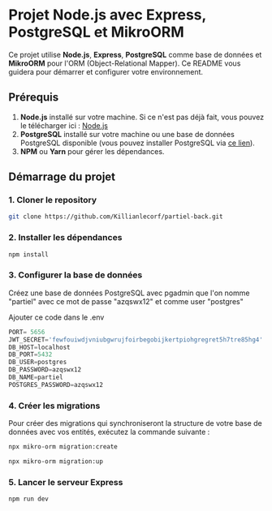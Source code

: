 # Projet Node.js avec Express, PostgreSQL et MikroORM

Ce projet utilise **Node.js**, **Express**, **PostgreSQL** comme base de données et **MikroORM** pour l'ORM (Object-Relational Mapper). Ce README vous guidera pour démarrer et configurer votre environnement.

## Prérequis

1. **Node.js** installé sur votre machine. Si ce n'est pas déjà fait, vous pouvez le télécharger ici : [Node.js](https://nodejs.org/)
2. **PostgreSQL** installé sur votre machine ou une base de données PostgreSQL disponible (vous pouvez installer PostgreSQL via [ce lien](https://www.postgresql.org/download/)).
3. **NPM** ou **Yarn** pour gérer les dépendances.

## Démarrage du projet

### 1. Cloner le repository

```bash
git clone https://github.com/Killianlecorf/partiel-back.git
```

### 2. Installer les dépendances

```bash
npm install
```
### 3. Configurer la base de données

Créez une base de données PostgreSQL avec pgadmin que l'on nomme "partiel" avec ce mot de passe "azqswx12" et comme user "postgres"

Ajouter ce code dans le .env

```js
PORT= 5656
JWT_SECRET='fewfouiwdjvniubgwrujfoirbegobijkertpiohgregret5h7tre85hg4'
DB_HOST=localhost
DB_PORT=5432
DB_USER=postgres
DB_PASSWORD=azqswx12
DB_NAME=partiel
POSTGRES_PASSWORD=azqswx12
```

### 4. Créer les migrations

Pour créer des migrations qui synchroniseront la structure de votre base de données avec vos entités, exécutez la commande suivante :

```bash
npx mikro-orm migration:create
```

```bash
npx mikro-orm migration:up
```

### 5. Lancer le serveur Express

```bash
npm run dev
```